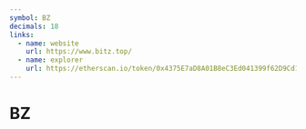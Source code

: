 ```yaml
---
symbol: BZ
decimals: 18
links:
  - name: website
    url: https://www.bitz.top/
  - name: explorer
    url: https://etherscan.io/token/0x4375E7aD8A01B8eC3Ed041399f62D9Cd120e0063
---
```


# BZ
